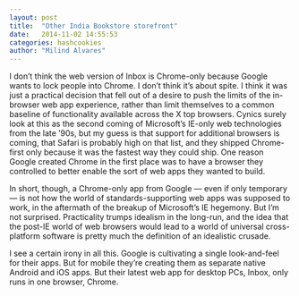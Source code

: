 ```yaml
---
layout: post
title:  "Other India Bookstore storefront"
date:   2014-11-02 14:55:53
categories: hashcookies
author: "Milind Alvares"
---
```


I don’t think the web version of Inbox is Chrome-only because Google wants to lock people into Chrome. I don’t think it’s about spite. I think it was just a practical decision that fell out of a desire to push the limits of the in-browser web app experience, rather than limit themselves to a common baseline of functionality available across the X top browsers. Cynics surely look at this as the second coming of Microsoft’s IE-only web technologies from the late ’90s, but my guess is that support for additional browsers is coming, that Safari is probably high on that list, and they shipped Chrome-first only because it was the fastest way they could ship. One reason Google created Chrome in the first place was to have a browser they controlled to better enable the sort of web apps they wanted to build.

In short, though, a Chrome-only app from Google — even if only temporary — is not how the world of standards-supporting web apps was supposed to work, in the aftermath of the breakup of Microsoft’s IE hegemony. But I’m not surprised. Practicality trumps idealism in the long-run, and the idea that the post-IE world of web browsers would lead to a world of universal cross-platform software is pretty much the definition of an idealistic crusade.

I see a certain irony in all this. Google is cultivating a single look-and-feel for their apps. But for mobile they’re creating them as separate native Android and iOS apps. But their latest web app for desktop PCs, Inbox, only runs in one browser, Chrome.